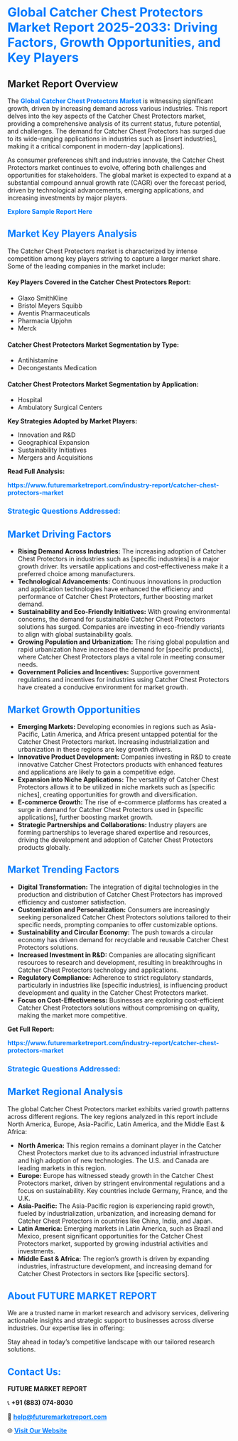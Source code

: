<h1 style="color: #007BFF;">Global Catcher Chest Protectors Market Report 2025-2033: Driving Factors, Growth Opportunities, and Key Players</h1>

<section id="overview">
<h2>Market Report Overview</h2>
<p>The <a href="https://www.futuremarketreport.com/industry-report/catcher-chest-protectors-market" style="color: #007BFF; text-decoration: none;"><strong>Global Catcher Chest Protectors Market</strong></a> is witnessing significant growth, driven by increasing demand across various industries. This report delves into the key aspects of the Catcher Chest Protectors market, providing a comprehensive analysis of its current status, future potential, and challenges. The demand for Catcher Chest Protectors has surged due to its wide-ranging applications in industries such as [insert industries], making it a critical component in modern-day [applications].</p>
<p>As consumer preferences shift and industries innovate, the Catcher Chest Protectors market continues to evolve, offering both challenges and opportunities for stakeholders. The global market is expected to expand at a substantial compound annual growth rate (CAGR) over the forecast period, driven by technological advancements, emerging applications, and increasing investments by major players.</p>
</section>

<section id="overview">
<p><a href="https://www.futuremarketreport.com/request-sample/reportId=34113" style="color: #007BFF; text-decoration: none;"><strong>Explore Sample Report Here</strong></a></p>
</section>

<section id="key-players">
<h2 style="color: #007BFF;">Market Key Players Analysis</h2>
<p>The Catcher Chest Protectors market is characterized by intense competition among key players striving to capture a larger market share. Some of the leading companies in the market include:</p>
<h4>Key Players Covered in the Catcher Chest Protectors Report:</h4>
<ul><li>Glaxo SmithKline</li><li>Bristol Meyers Squibb</li><li>Aventis Pharmaceuticals</li><li>Pharmacia Upjohn</li><li>Merck</li></ul>
<h4>Catcher Chest Protectors Market Segmentation by Type:</h4>
<ul><li>Antihistamine</li><li>Decongestants Medication</li></ul>

<h4>Catcher Chest Protectors Market Segmentation by Application:</h4>
<ul><li>Hospital</li><li>Ambulatory Surgical Centers</li></ul>
<p><strong>Key Strategies Adopted by Market Players:</strong></p>
<ul>
<li>Innovation and R&D</li>
<li>Geographical Expansion</li>
<li>Sustainability Initiatives</li>
<li>Mergers and Acquisitions</li>
</ul>
</section>

<section>
<p><strong>Read Full Analysis: </strong></p><a href="https://www.futuremarketreport.com/industry-report/catcher-chest-protectors-market" style="color: #007BFF; text-decoration: none;"><strong>https://www.futuremarketreport.com/industry-report/catcher-chest-protectors-market</strong></a>
<h3 style="color: #007BFF;">Strategic Questions Addressed:</h3>
</section>

<section id="driving-factors">
<h2 style="color: #007BFF;">Market Driving Factors</h2>
<ul>
<li><strong>Rising Demand Across Industries:</strong> The increasing adoption of Catcher Chest Protectors in industries such as [specific industries] is a major growth driver. Its versatile applications and cost-effectiveness make it a preferred choice among manufacturers.</li>
<li><strong>Technological Advancements:</strong> Continuous innovations in production and application technologies have enhanced the efficiency and performance of Catcher Chest Protectors, further boosting market demand.</li>
<li><strong>Sustainability and Eco-Friendly Initiatives:</strong> With growing environmental concerns, the demand for sustainable Catcher Chest Protectors solutions has surged. Companies are investing in eco-friendly variants to align with global sustainability goals.</li>
<li><strong>Growing Population and Urbanization:</strong> The rising global population and rapid urbanization have increased the demand for [specific products], where Catcher Chest Protectors plays a vital role in meeting consumer needs.</li>
<li><strong>Government Policies and Incentives:</strong> Supportive government regulations and incentives for industries using Catcher Chest Protectors have created a conducive environment for market growth.</li>
</ul>
</section>

<section id="growth-opportunities">
<h2 style="color: #007BFF;">Market Growth Opportunities</h2>
<ul>
<li><strong>Emerging Markets:</strong> Developing economies in regions such as Asia-Pacific, Latin America, and Africa present untapped potential for the Catcher Chest Protectors market. Increasing industrialization and urbanization in these regions are key growth drivers.</li>
<li><strong>Innovative Product Development:</strong> Companies investing in R&D to create innovative Catcher Chest Protectors products with enhanced features and applications are likely to gain a competitive edge.</li>
<li><strong>Expansion into Niche Applications:</strong> The versatility of Catcher Chest Protectors allows it to be utilized in niche markets such as [specific niches], creating opportunities for growth and diversification.</li>
<li><strong>E-commerce Growth:</strong> The rise of e-commerce platforms has created a surge in demand for Catcher Chest Protectors used in [specific applications], further boosting market growth.</li>
<li><strong>Strategic Partnerships and Collaborations:</strong> Industry players are forming partnerships to leverage shared expertise and resources, driving the development and adoption of Catcher Chest Protectors products globally.</li>
</ul>
</section>

<section id="trending-factors">
<h2 style="color: #007BFF;">Market Trending Factors</h2>
<ul>
<li><strong>Digital Transformation:</strong> The integration of digital technologies in the production and distribution of Catcher Chest Protectors has improved efficiency and customer satisfaction.</li>
<li><strong>Customization and Personalization:</strong> Consumers are increasingly seeking personalized Catcher Chest Protectors solutions tailored to their specific needs, prompting companies to offer customizable options.</li>
<li><strong>Sustainability and Circular Economy:</strong> The push towards a circular economy has driven demand for recyclable and reusable Catcher Chest Protectors solutions.</li>
<li><strong>Increased Investment in R&D:</strong> Companies are allocating significant resources to research and development, resulting in breakthroughs in Catcher Chest Protectors technology and applications.</li>
<li><strong>Regulatory Compliance:</strong> Adherence to strict regulatory standards, particularly in industries like [specific industries], is influencing product development and quality in the Catcher Chest Protectors market.</li>
<li><strong>Focus on Cost-Effectiveness:</strong> Businesses are exploring cost-efficient Catcher Chest Protectors solutions without compromising on quality, making the market more competitive.</li>
</ul>
</section>

<section>
<p><strong>Get Full Report: </strong></p><a href="https://www.futuremarketreport.com/industry-report/catcher-chest-protectors-market" style="color: #007BFF; text-decoration: none;"><strong>https://www.futuremarketreport.com/industry-report/catcher-chest-protectors-market</strong></a>
<h3 style="color: #007BFF;">Strategic Questions Addressed:</h3>
</section>


<section id="regional-analysis">
<h2 style="color: #007BFF;">Market Regional Analysis</h2>
<p>The global Catcher Chest Protectors market exhibits varied growth patterns across different regions. The key regions analyzed in this report include North America, Europe, Asia-Pacific, Latin America, and the Middle East & Africa:</p>
<ul>
<li><strong>North America:</strong> This region remains a dominant player in the Catcher Chest Protectors market due to its advanced industrial infrastructure and high adoption of new technologies. The U.S. and Canada are leading markets in this region.</li>
<li><strong>Europe:</strong> Europe has witnessed steady growth in the Catcher Chest Protectors market, driven by stringent environmental regulations and a focus on sustainability. Key countries include Germany, France, and the U.K.</li>
<li><strong>Asia-Pacific:</strong> The Asia-Pacific region is experiencing rapid growth, fueled by industrialization, urbanization, and increasing demand for Catcher Chest Protectors in countries like China, India, and Japan.</li>
<li><strong>Latin America:</strong> Emerging markets in Latin America, such as Brazil and Mexico, present significant opportunities for the Catcher Chest Protectors market, supported by growing industrial activities and investments.</li>
<li><strong>Middle East & Africa:</strong> The region’s growth is driven by expanding industries, infrastructure development, and increasing demand for Catcher Chest Protectors in sectors like [specific sectors].</li>
</ul>
</section>

<footer>
<h2 style="color: #007BFF;">About FUTURE MARKET REPORT</h2>
<p>We are a trusted name in market research and advisory services, delivering actionable insights and strategic support to businesses across diverse industries. Our expertise lies in offering:</p>

<p>Stay ahead in today’s competitive landscape with our tailored research solutions.</p>

<h2 style="color: #007BFF;">Contact Us:</h2>
<p><strong>FUTURE MARKET REPORT</strong></p>
<p>📞 <strong>+91 (883) 074-8030</strong></p>
<p>📧 <strong><a href="mailto:help@futuremarketreport.com" style="color: #007BFF;">help@futuremarketreport.com</a></strong></p>
<p>🌐 <strong><a href="https://www.futuremarketreport.com/" style="color: #007BFF;">Visit Our Website</a></strong></p>
</footer>